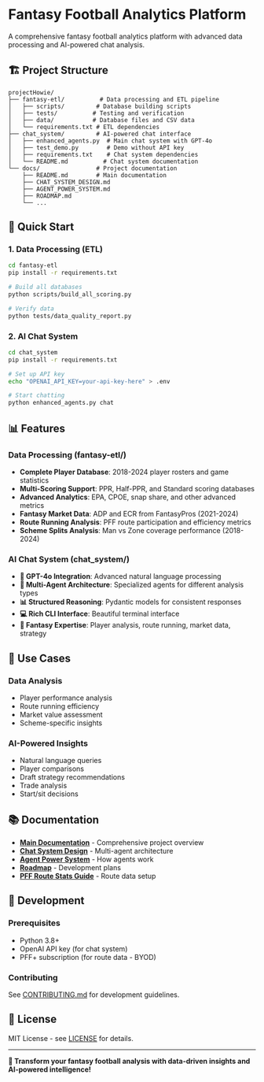# Fantasy Football Analytics Platform

A comprehensive fantasy football analytics platform with advanced data processing and AI-powered chat analysis.

## 🏗️ Project Structure

```
projectHowie/
├── fantasy-etl/          # Data processing and ETL pipeline
│   ├── scripts/         # Database building scripts
│   ├── tests/          # Testing and verification
│   ├── data/           # Database files and CSV data
│   └── requirements.txt # ETL dependencies
├── chat_system/         # AI-powered chat interface
│   ├── enhanced_agents.py  # Main chat system with GPT-4o
│   ├── test_demo.py        # Demo without API key
│   ├── requirements.txt    # Chat system dependencies
│   └── README.md          # Chat system documentation
└── docs/                # Project documentation
    ├── README.md        # Main documentation
    ├── CHAT_SYSTEM_DESIGN.md
    ├── AGENT_POWER_SYSTEM.md
    ├── ROADMAP.md
    └── ...
```

## 🚀 Quick Start

### 1. Data Processing (ETL)
```bash
cd fantasy-etl
pip install -r requirements.txt

# Build all databases
python scripts/build_all_scoring.py

# Verify data
python tests/data_quality_report.py
```

### 2. AI Chat System
```bash
cd chat_system
pip install -r requirements.txt

# Set up API key
echo "OPENAI_API_KEY=your-api-key-here" > .env

# Start chatting
python enhanced_agents.py chat
```

## 📊 Features

### Data Processing (fantasy-etl/)
- **Complete Player Database**: 2018-2024 player rosters and game statistics
- **Multi-Scoring Support**: PPR, Half-PPR, and Standard scoring databases
- **Advanced Analytics**: EPA, CPOE, snap share, and other advanced metrics
- **Fantasy Market Data**: ADP and ECR from FantasyPros (2021-2024)
- **Route Running Analysis**: PFF route participation and efficiency metrics
- **Scheme Splits Analysis**: Man vs Zone coverage performance (2018-2024)

### AI Chat System (chat_system/)
- **🤖 GPT-4o Integration**: Advanced natural language processing
- **🏈 Multi-Agent Architecture**: Specialized agents for different analysis types
- **📊 Structured Reasoning**: Pydantic models for consistent responses
- **💻 Rich CLI Interface**: Beautiful terminal interface
- **🎯 Fantasy Expertise**: Player analysis, route running, market data, strategy

## 🎯 Use Cases

### Data Analysis
- Player performance analysis
- Route running efficiency
- Market value assessment
- Scheme-specific insights

### AI-Powered Insights
- Natural language queries
- Player comparisons
- Draft strategy recommendations
- Trade analysis
- Start/sit decisions

## 📚 Documentation

- **[Main Documentation](docs/README.md)** - Comprehensive project overview
- **[Chat System Design](docs/CHAT_SYSTEM_DESIGN.md)** - Multi-agent architecture
- **[Agent Power System](docs/AGENT_POWER_SYSTEM.md)** - How agents work
- **[Roadmap](docs/ROADMAP.md)** - Development plans
- **[PFF Route Stats Guide](docs/PFF_ROUTE_STATS_GUIDE.md)** - Route data setup

## 🔧 Development

### Prerequisites
- Python 3.8+
- OpenAI API key (for chat system)
- PFF+ subscription (for route data - BYOD)

### Contributing
See [CONTRIBUTING.md](docs/CONTRIBUTING.md) for development guidelines.

## 📄 License

MIT License - see [LICENSE](fantasy-etl/LICENSE) for details.

---

**🏈 Transform your fantasy football analysis with data-driven insights and AI-powered intelligence!**
